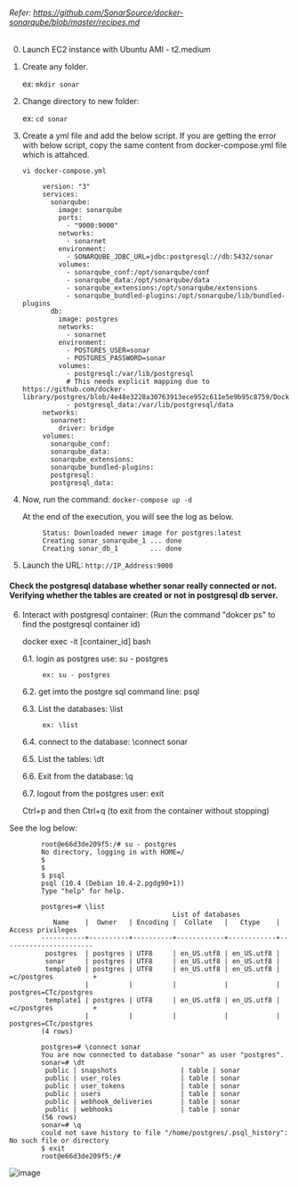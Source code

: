
###### Refer: https://github.com/SonarSource/docker-sonarqube/blob/master/recipes.md

0. Launch EC2 instance with Ubuntu AMI - t2.medium

1. Create any folder. 

      ex: `mkdir sonar`

2. Change directory to new folder: 

      ex: `cd sonar`

3. Create a yml file and add the below script. If you are getting the error with below script, copy the same content from docker-compose.yml file which is attahced.

      `vi docker-compose.yml`

            version: "3"
            services:
              sonarqube:
                image: sonarqube
                ports:
                  - "9000:9000"
                networks:
                  - sonarnet
                environment:
                  - SONARQUBE_JDBC_URL=jdbc:postgresql://db:5432/sonar
                volumes:
                  - sonarqube_conf:/opt/sonarqube/conf
                  - sonarqube_data:/opt/sonarqube/data
                  - sonarqube_extensions:/opt/sonarqube/extensions
                  - sonarqube_bundled-plugins:/opt/sonarqube/lib/bundled-plugins
              db:
                image: postgres
                networks:
                  - sonarnet
                environment:
                  - POSTGRES_USER=sonar
                  - POSTGRES_PASSWORD=sonar
                volumes:
                  - postgresql:/var/lib/postgresql
                  # This needs explicit mapping due to https://github.com/docker-library/postgres/blob/4e48e3228a30763913ece952c611e5e9b95c8759/Dockerfile.template#L52
                  - postgresql_data:/var/lib/postgresql/data
            networks:
              sonarnet:
                driver: bridge
            volumes:
              sonarqube_conf:
              sonarqube_data:
              sonarqube_extensions:
              sonarqube_bundled-plugins:
              postgresql:
              postgresql_data:


4. Now, run the command: `docker-compose up -d`

   At the end of the execution, you will see the log as below.
   
            Status: Downloaded newer image for postgres:latest
            Creating sonar_sonarqube_1 ... done
            Creating sonar_db_1        ... done


5. Launch the URL: `http://IP_Address:9000`

#### Check the postgresql database whether sonar really connected or not. Verifying whether the tables are created or not in postgresql db server.

6. Interact with postgresql container: (Run the command "dokcer ps" to find the postgresql container id)

      docker exec -it [container_id] bash
      
      6.1. login as postgres use: su - postgres
      
            ex: su - postgres
            
      6.2. get imto the postgre sql command line: psql
      
      6.3. List the databases: \list
      
            ex: \list
            
      6.4. connect to the database: \connect sonar
      
      6.5. List the tables: \dt
      
      6.6. Exit from the database: \q
     
      6.7. logout from the postgres user: exit
      
      Ctrl+p and then Ctrl+q (to exit from the container without stopping)

See the log below:

            root@e66d3de209f5:/# su - postgres
            No directory, logging in with HOME=/
            $
            $
            $ psql
            psql (10.4 (Debian 10.4-2.pgdg90+1))
            Type "help" for help.

            postgres=# \list
                                             List of databases
               Name    |  Owner   | Encoding |  Collate   |   Ctype    |   Access privileges
            -----------+----------+----------+------------+------------+-----------------------
             postgres  | postgres | UTF8     | en_US.utf8 | en_US.utf8 |
             sonar     | postgres | UTF8     | en_US.utf8 | en_US.utf8 |
             template0 | postgres | UTF8     | en_US.utf8 | en_US.utf8 | =c/postgres          +
                       |          |          |            |            | postgres=CTc/postgres
             template1 | postgres | UTF8     | en_US.utf8 | en_US.utf8 | =c/postgres          +
                       |          |          |            |            | postgres=CTc/postgres
            (4 rows)

            postgres=# \connect sonar
            You are now connected to database "sonar" as user "postgres".
            sonar=# \dt
             public | snapshots                | table | sonar
             public | user_roles               | table | sonar
             public | user_tokens              | table | sonar
             public | users                    | table | sonar
             public | webhook_deliveries       | table | sonar
             public | webhooks                 | table | sonar
            (56 rows)
            sonar=# \q
            could not save history to file "/home/postgres/.psql_history": No such file or directory
            $ exit
            root@e66d3de209f5:/#

![image](https://user-images.githubusercontent.com/24622526/43191467-c565e314-8fea-11e8-8ac9-f930505745a2.png)

